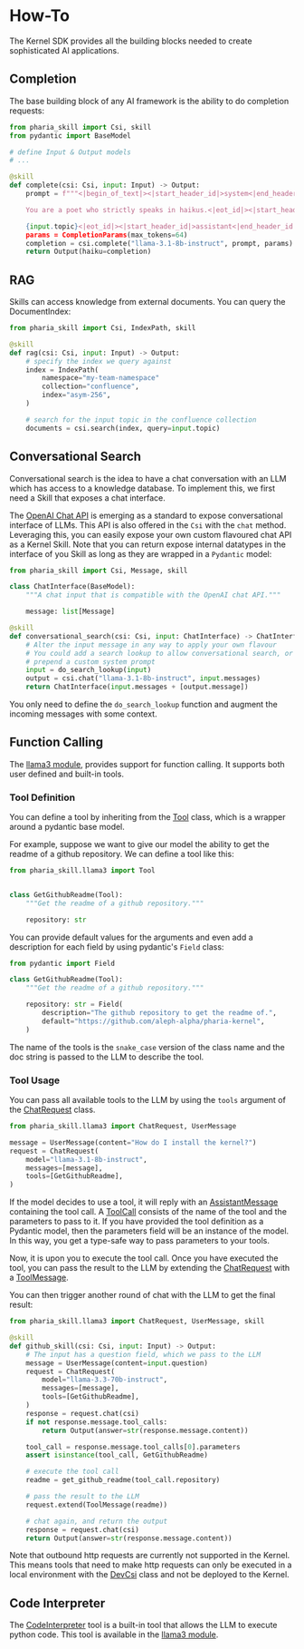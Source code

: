 # How-To

The Kernel SDK provides all the building blocks needed to create sophisticated AI applications.

## Completion

The base building block of any AI framework is the ability to do completion requests:

```python
from pharia_skill import Csi, skill
from pydantic import BaseModel

# define Input & Output models
# ...

@skill
def complete(csi: Csi, input: Input) -> Output:
    prompt = f"""<|begin_of_text|><|start_header_id|>system<|end_header_id|>

    You are a poet who strictly speaks in haikus.<|eot_id|><|start_header_id|>user<|end_header_id|>

    {input.topic}<|eot_id|><|start_header_id|>assistant<|end_header_id|>""""
    params = CompletionParams(max_tokens=64)
    completion = csi.complete("llama-3.1-8b-instruct", prompt, params)
    return Output(haiku=completion)
```

## RAG

Skills can access knowledge from external documents. You can query the DocumentIndex:

```python
from pharia_skill import Csi, IndexPath, skill

@skill
def rag(csi: Csi, input: Input) -> Output:
    # specify the index we query against
    index = IndexPath(
        namespace="my-team-namespace"
        collection="confluence",
        index="asym-256",
    )

    # search for the input topic in the confluence collection
    documents = csi.search(index, query=input.topic)
```

## Conversational Search

Conversational search is the idea to have a chat conversation with an LLM which has access to a knowledge database.
To implement this, we first need a Skill that exposes a chat interface.

The [OpenAI Chat API](https://platform.openai.com/docs/api-reference/chat) is emerging as a standard to expose conversational interface of LLMs.
This API is also offered in the `Csi` with the `chat` method. Leveraging this, you can easily expose your own custom flavoured chat API as a Kernel Skill.
Note that you can return expose internal datatypes in the interface of you Skill as long as they are wrapped in a `Pydantic` model:

```python
from pharia_skill import Csi, Message, skill

class ChatInterface(BaseModel):
    """A chat input that is compatible with the OpenAI chat API."""

    message: list[Message]

@skill
def conversational_search(csi: Csi, input: ChatInterface) -> ChatInterface:
    # Alter the input message in any way to apply your own flavour
    # You could add a search lookup to allow conversational search, or just 
    # prepend a custom system prompt
    input = do_search_lookup(input)
    output = csi.chat("llama-3.1-8b-instruct", input.messages)
    return ChatInterface(input.messages + [output.message])
```

You only need to define the `do_search_lookup` function and augment the incoming messages with some context.


## Function Calling

The [llama3 module](references.rst#module-pharia_skill.llama3), provides support for function calling. It supports both user defined and built-in tools.

### Tool Definition

You can define a tool by inheriting from the [Tool](references.rst#pharia_skill.llama3.Tool) class, which is a wrapper around a pydantic base model.

For example, suppose we want to give our model the ability to get the readme of a github repository. We can define a tool like this:

```python
from pharia_skill.llama3 import Tool


class GetGithubReadme(Tool):
    """Get the readme of a github repository."""

    repository: str
```

You can provide default values for the arguments and even add a description for each field by using pydantic's `Field` class:

```python
from pydantic import Field

class GetGithubReadme(Tool):
    """Get the readme of a github repository."""

    repository: str = Field(
        description="The github repository to get the readme of.",
        default="https://github.com/aleph-alpha/pharia-kernel",
    )
```

The name of the tools is the `snake_case` version of the class name and the doc string is passed to the LLM to describe the tool.

### Tool Usage

You can pass all available tools to the LLM by using the `tools` argument of the [ChatRequest](references.rst#pharia_skill.llama3.ChatRequest) class.

```python
from pharia_skill.llama3 import ChatRequest, UserMessage

message = UserMessage(content="How do I install the kernel?")
request = ChatRequest(
    model="llama-3.1-8b-instruct",
    messages=[message],
    tools=[GetGithubReadme],
)
```

If the model decides to use a tool, it will reply with an [AssistantMessage](references.rst#pharia_skill.llama3.AssistantMessage) containing the tool call.
A [ToolCall](references.rst#pharia_skill.llama3.ToolCall) consists of the name of the tool and the parameters to pass to it. If you have provided the tool definition
as a Pydantic model, then the parameters field will be an instance of the model. In this way, you get a type-safe way to pass parameters to your tools.

Now, it is upon you to execute the tool call.
Once you have executed the tool, you can pass the result to the LLM by extending the [ChatRequest](references.rst#pharia_skill.llama3.ChatRequest.extend) with a [ToolMessage](references.rst#pharia_skill.llama3.ToolMessage).

You can then trigger another round of chat with the LLM to get the final result:

```python
from pharia_skill.llama3 import ChatRequest, UserMessage, skill

@skill
def github_skill(csi: Csi, input: Input) -> Output:
    # The input has a question field, which we pass to the LLM
    message = UserMessage(content=input.question)
    request = ChatRequest(
        model="llama-3.3-70b-instruct",
        messages=[message],
        tools=[GetGithubReadme],
    )
    response = request.chat(csi)
    if not response.message.tool_calls:
        return Output(answer=str(response.message.content))

    tool_call = response.message.tool_calls[0].parameters
    assert isinstance(tool_call, GetGithubReadme)

    # execute the tool call
    readme = get_github_readme(tool_call.repository)

    # pass the result to the LLM
    request.extend(ToolMessage(readme))

    # chat again, and return the output
    response = request.chat(csi)
    return Output(answer=str(response.message.content))
```

Note that outbound http requests are currently not supported in the Kernel. This means tools that need to make http requests can only
be executed in a local environment with the [DevCsi](references.rst#pharia_skill.testing.DevCsi) class and not be deployed to the Kernel.

## Code Interpreter

The [CodeInterpreter](references.rst#pharia_skill.llama3.CodeInterpreter) tool is a built-in tool that allows the LLM to execute python code.
This tool is available in the [llama3 module](references.rst#module-pharia_skill.llama3).
